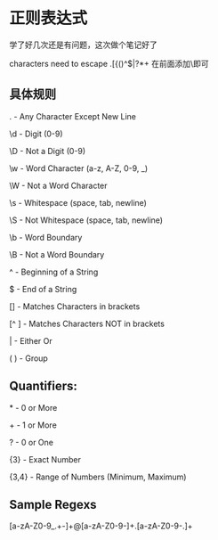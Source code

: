 # 正则表达式

学了好几次还是有问题，这次做个笔记好了

characters need to escape .[{()\^\$|?\*+ 在前面添加\即可

## 具体规则

. - Any Character Except New Line

\d - Digit (0-9)

\D - Not a Digit (0-9)

\w - Word Character (a-z, A-Z, 0-9, \_)

\W - Not a Word Character

\s - Whitespace (space, tab, newline)

\S - Not Whitespace (space, tab, newline)

\b - Word Boundary

\B - Not a Word Boundary

^ - Beginning of a String

\$ - End of a String

[] - Matches Characters in brackets

[^ ] - Matches Characters NOT in brackets

| - Either Or

( ) - Group

## Quantifiers:

\* - 0 or More

&#43; - 1 or More

? - 0 or One

{3} - Exact Number

{3,4} - Range of Numbers (Minimum, Maximum)

## Sample Regexs

[a-zA-Z0-9_.+-]+@[a-zA-Z0-9-]+.[a-zA-Z0-9-.]+
